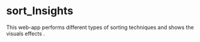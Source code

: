 # sort_Insights
This web-app performs different types of sorting techniques and shows the visuals effects .

